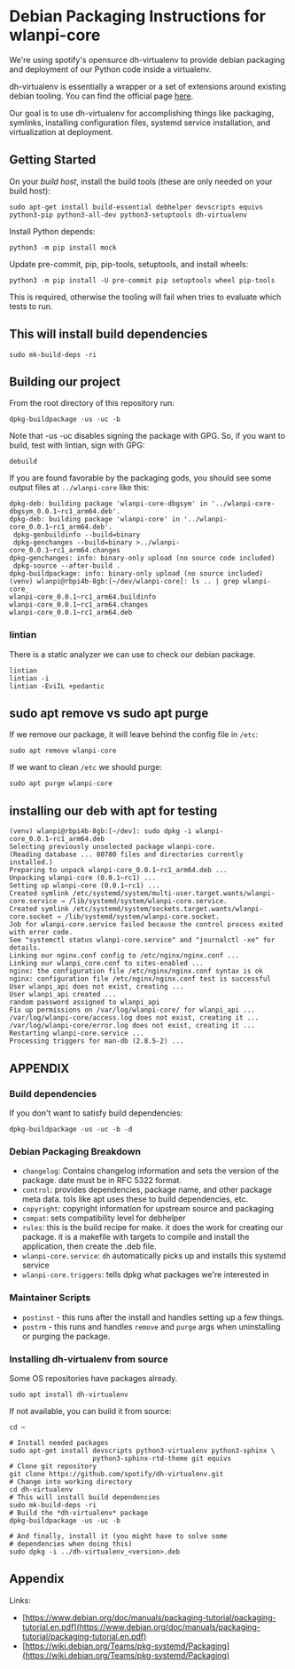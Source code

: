# Debian Packaging Instructions for wlanpi-core

We're using spotify's opensurce dh-virtualenv to provide debian packaging and deployment of our Python code inside a virtualenv.

dh-virtualenv is essentially a wrapper or a set of extensions around existing debian tooling. You can find the official page [here](https://github.com/spotify/dh-virtualenv).

Our goal is to use dh-virtualenv for accomplishing things like packaging, symlinks, installing configuration files, systemd service installation, and virtualization at deployment.

## Getting Started

On your _build host_, install the build tools (these are only needed on your build host):

```
sudo apt-get install build-essential debhelper devscripts equivs python3-pip python3-all-dev python3-setuptools dh-virtualenv
```

Install Python depends:

```
python3 -m pip install mock
```

Update pre-commit, pip, pip-tools, setuptools, and install wheels:

```
python3 -m pip install -U pre-commit pip setuptools wheel pip-tools  
```

This is required, otherwise the tooling will fail when tries to evaluate which tests to run.

## This will install build dependencies

```
sudo mk-build-deps -ri
```

## Building our project

From the root directory of this repository run:

```
dpkg-buildpackage -us -uc -b
```

Note that -us -uc disables signing the package with GPG. So, if you want to build, test with lintian, sign with GPG:

```
debuild
```

If you are found favorable by the packaging gods, you should see some output files at `../wlanpi-core` like this:

```
dpkg-deb: building package 'wlanpi-core-dbgsym' in '../wlanpi-core-dbgsym_0.0.1~rc1_arm64.deb'.
dpkg-deb: building package 'wlanpi-core' in '../wlanpi-core_0.0.1~rc1_arm64.deb'.
 dpkg-genbuildinfo --build=binary
 dpkg-genchanges --build=binary >../wlanpi-core_0.0.1~rc1_arm64.changes
dpkg-genchanges: info: binary-only upload (no source code included)
 dpkg-source --after-build .
dpkg-buildpackage: info: binary-only upload (no source included)
(venv) wlanpi@rbpi4b-8gb:[~/dev/wlanpi-core]: ls .. | grep wlanpi-core_
wlanpi-core_0.0.1~rc1_arm64.buildinfo
wlanpi-core_0.0.1~rc1_arm64.changes
wlanpi-core_0.0.1~rc1_arm64.deb
```

### lintian

There is a static analyzer we can use to check our debian package.

```
lintian
lintian -i
lintian -EviIL +pedantic
```

## sudo apt remove vs sudo apt purge

If we remove our package, it will leave behind the config file in `/etc`:

`sudo apt remove wlanpi-core`

If we want to clean `/etc` we should purge:

`sudo apt purge wlanpi-core`


## installing our deb with apt for testing

```
(venv) wlanpi@rbpi4b-8gb:[~/dev]: sudo dpkg -i wlanpi-core_0.0.1~rc1_arm64.deb 
Selecting previously unselected package wlanpi-core.
(Reading database ... 80780 files and directories currently installed.)
Preparing to unpack wlanpi-core_0.0.1~rc1_arm64.deb ...
Unpacking wlanpi-core (0.0.1~rc1) ...
Setting up wlanpi-core (0.0.1~rc1) ...
Created symlink /etc/systemd/system/multi-user.target.wants/wlanpi-core.service → /lib/systemd/system/wlanpi-core.service.
Created symlink /etc/systemd/system/sockets.target.wants/wlanpi-core.socket → /lib/systemd/system/wlanpi-core.socket.
Job for wlanpi-core.service failed because the control process exited with error code.
See "systemctl status wlanpi-core.service" and "journalctl -xe" for details.
Linking our nginx.conf config to /etc/nginx/nginx.conf ...
Linking our wlanpi_core.conf to sites-enabled ...
nginx: the configuration file /etc/nginx/nginx.conf syntax is ok
nginx: configuration file /etc/nginx/nginx.conf test is successful
User wlanpi_api does not exist, creating ...
User wlanpi_api created ...
random password assigned to wlanpi_api
Fix up permissions on /var/log/wlanpi-core/ for wlanpi_api ...
/var/log/wlanpi-core/access.log does not exist, creating it ...
/var/log/wlanpi-core/error.log does not exist, creating it ...
Restarting wlanpi-core.service ...
Processing triggers for man-db (2.8.5-2) ...
```

## APPENDIX

### Build dependencies

If you don't want to satisfy build dependencies:

```
dpkg-buildpackage -us -uc -b -d
```

### Debian Packaging Breakdown

- `changelog`: Contains changelog information and sets the version of the package. date must be in RFC 5322 format.
- `control`: provides dependencies, package name, and other package meta data. tols like apt uses these to build dependencies, etc.
- `copyright`: copyright information for upstream source and packaging
- `compat`: sets compatibility level for debhelper
- `rules`: this is the build recipe for make. it does the work for creating our package. it is a makefile with targets to compile and install the application, then create the .deb file.
- `wlanpi-core.service`: `dh` automatically picks up and installs this systemd service
- `wlanpi-core.triggers`: tells dpkg what packages we're interested in

### Maintainer Scripts

- `postinst` - this runs after the install and handles setting up a few things.
- `postrm` - this runs and handles `remove` and `purge` args when uninstalling or purging the package.

### Installing dh-virtualenv from source

Some OS repositories have packages already. 

```
sudo apt install dh-virtualenv
```

If not available, you can build it from source:

```
cd ~

# Install needed packages
sudo apt-get install devscripts python3-virtualenv python3-sphinx \
                     python3-sphinx-rtd-theme git equivs
# Clone git repository
git clone https://github.com/spotify/dh-virtualenv.git
# Change into working directory
cd dh-virtualenv
# This will install build dependencies
sudo mk-build-deps -ri
# Build the *dh-virtualenv* package
dpkg-buildpackage -us -uc -b

# And finally, install it (you might have to solve some
# dependencies when doing this)
sudo dpkg -i ../dh-virtualenv_<version>.deb
```

## Appendix

Links:

* [https://www.debian.org/doc/manuals/packaging-tutorial/packaging-tutorial.en.pdf](https://www.debian.org/doc/manuals/packaging-tutorial/packaging-tutorial.en.pdf)
* [https://wiki.debian.org/Teams/pkg-systemd/Packaging](https://wiki.debian.org/Teams/pkg-systemd/Packaging)